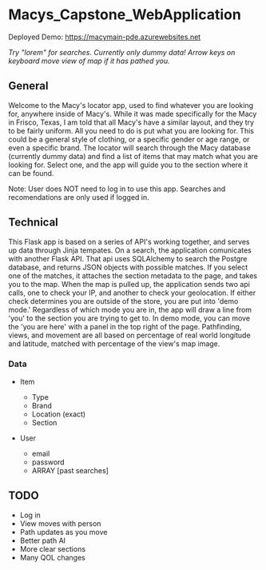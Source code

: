 # Macys_Capstone_WebApplication
Deployed Demo: https://macymain-pde.azurewebsites.net

*Try "lorem" for searches. Currently only dummy data! Arrow keys on keyboard move view of map if it has pathed you.*

## General
Welcome to the Macy's locator app, used to find whatever you are looking for, anywhere inside of Macy's. While it was made specifically for the Macy in Frisco, Texas, I am told that all Macy's have a similar layout, and they try to be fairly uniform. All you need to do is put what you are looking for. This could be a general style of clothing, or a specific gender or age range, or even a specific brand. The locator will search through the Macy database (currently dummy data) and find a list of items that may match what you are looking for. Select one, and the app will guide you to the section where it can be found.

Note: User does NOT need to log in to use this app. Searches and recomendations are only used if logged in.

## Technical
This Flask app is based on a series of API's working together, and serves up data through Jinja tempates. On a search, the application comunicates with another Flask API. That api uses SQLAlchemy to search the Postgre database, and returns JSON objects with possible matches. If you select one of the matches, it attaches the section metadata to the page, and takes you to the map. When the map is pulled up, the application sends two api calls, one to check your IP, and another to check your geolocation. If either check determines you are outside of the store, you are put into 'demo mode.' Regardless of which mode you are in, the app will draw a line from 'you' to the section you are trying to get to. In demo mode, you can move the 'you are here' with a panel in the top right of the page. Pathfinding, views, and movement are all based on percentage of real world longitude and latitude, matched with percentage of the view's map image. 


### Data
- Item
    - Type
    - Brand
    - Location (exact)
    - Section

- User
    - email
    - password
    - ARRAY [past searches]

## TODO
 - Log in
 - View moves with person
 - Path updates as you move
 - Better path AI
 - More clear sections
 - Many QOL changes

